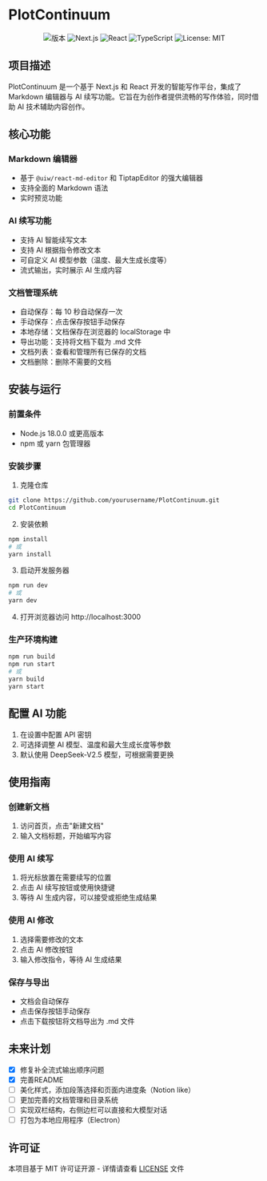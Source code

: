 # PlotContinuum

<div align="center">
  <img src="https://img.shields.io/badge/版本-0.1.0-blue.svg" alt="版本" />
  <img src="https://img.shields.io/badge/Next.js-14.0.0-black" alt="Next.js" />
  <img src="https://img.shields.io/badge/React-18.2.0-61DAFB" alt="React" />
  <img src="https://img.shields.io/badge/TypeScript-5.0.0-3178C6" alt="TypeScript" />
  <img src="https://img.shields.io/badge/License-MIT-yellow.svg" alt="License: MIT" />
</div>

## 项目描述

PlotContinuum 是一个基于 Next.js 和 React 开发的智能写作平台，集成了 Markdown 编辑器与 AI 续写功能。它旨在为创作者提供流畅的写作体验，同时借助 AI 技术辅助内容创作。

## 核心功能

### Markdown 编辑器
- 基于 `@uiw/react-md-editor` 和 TiptapEditor 的强大编辑器
- 支持全面的 Markdown 语法
- 实时预览功能

### AI 续写功能
- 支持 AI 智能续写文本
- 支持 AI 根据指令修改文本
- 可自定义 AI 模型参数（温度、最大生成长度等）
- 流式输出，实时展示 AI 生成内容

### 文档管理系统
- 自动保存：每 10 秒自动保存一次
- 手动保存：点击保存按钮手动保存
- 本地存储：文档保存在浏览器的 localStorage 中
- 导出功能：支持将文档下载为 .md 文件
- 文档列表：查看和管理所有已保存的文档
- 文档删除：删除不需要的文档

## 安装与运行

### 前置条件
- Node.js 18.0.0 或更高版本
- npm 或 yarn 包管理器

### 安装步骤

1. 克隆仓库
```bash
git clone https://github.com/yourusername/PlotContinuum.git
cd PlotContinuum
```

2. 安装依赖
```bash
npm install
# 或
yarn install
```

3. 启动开发服务器
```bash
npm run dev
# 或
yarn dev
```

4. 打开浏览器访问 http://localhost:3000

### 生产环境构建
```bash
npm run build
npm run start
# 或
yarn build
yarn start
```

## 配置 AI 功能

1. 在设置中配置 API 密钥
2. 可选择调整 AI 模型、温度和最大生成长度等参数
3. 默认使用 DeepSeek-V2.5 模型，可根据需要更换

## 使用指南

### 创建新文档
1. 访问首页，点击"新建文档"
2. 输入文档标题，开始编写内容

### 使用 AI 续写
1. 将光标放置在需要续写的位置
2. 点击 AI 续写按钮或使用快捷键
3. 等待 AI 生成内容，可以接受或拒绝生成结果

### 使用 AI 修改
1. 选择需要修改的文本
2. 点击 AI 修改按钮
3. 输入修改指令，等待 AI 生成结果

### 保存与导出
- 文档会自动保存
- 点击保存按钮手动保存
- 点击下载按钮将文档导出为 .md 文件

## 未来计划
- [x] 修复补全流式输出顺序问题
- [x] 完善README
- [ ] 美化样式，添加段落选择和页面内进度条（Notion like）
- [ ] 更加完善的文档管理和目录系统
- [ ] 实现双栏结构，右侧边栏可以直接和大模型对话
- [ ] 打包为本地应用程序（Electron）

## 许可证

本项目基于 MIT 许可证开源 - 详情请查看 [LICENSE](LICENSE) 文件
